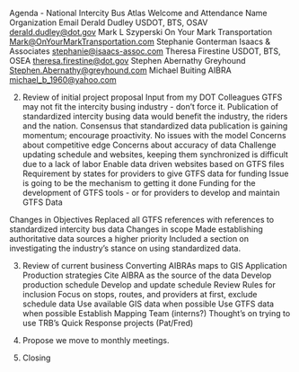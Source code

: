 
Agenda - National Intercity Bus Atlas
Welcome and Attendance
Name
Organization
Email
Derald Dudley
USDOT, BTS, OSAV
derald.dudley@dot.gov
Mark L Szyperski
On Your Mark Transportation
Mark@OnYourMarkTransportation.com
Stephanie Gonterman
Isaacs & Associates
stephanie@isaacs-assoc.com
Theresa Firestine
USDOT, BTS, OSEA
theresa.firestine@dot.gov
Stephen Abernathy
Greyhound
Stephen.Abernathy@greyhound.com
Michael Buiting
AIBRA
michael_b_1960@yahoo.com

2. Review of initial project proposal
Input from my DOT Colleagues
GTFS may not fit the intercity busing industry - don’t force it.
Publication of standardized intercity busing data would benefit the industry, the riders and the nation.
Consensus that standardized data publication is gaining momentum; encourage proactivity.
No issues with the model
Concerns about competitive edge
Concerns about accuracy of data
Challenge updating schedule and websites, keeping them synchronized is difficult due to a lack of labor
Enable data driven websites based on GTFS files
Requirement by states for providers to give GTFS data for funding
Issue is going to be the mechanism to getting it done
Funding for the development of GTFS tools - or for providers to develop and maintain GTFS Data

Changes in Objectives
Replaced all GTFS references with references to standardized intercity bus data
Changes in scope
Made establishing authoritative data sources a higher priority
Included a section on investigating the industry’s stance on using standardized data.

3. Review of current business
Converting AIBRAs maps to GIS Application	
Production strategies
Cite AIBRA as the source of the data
Develop production schedule
Develop and update schedule
Review Rules for inclusion
Focus on stops, routes, and providers at first, exclude schedule data
Use available GIS data when possible
Use GTFS data when possible
Establish Mapping Team (interns?)
Thought’s on trying to use TRB’s Quick Response projects (Pat/Fred)

4. Propose we move to monthly meetings.

5. Closing
